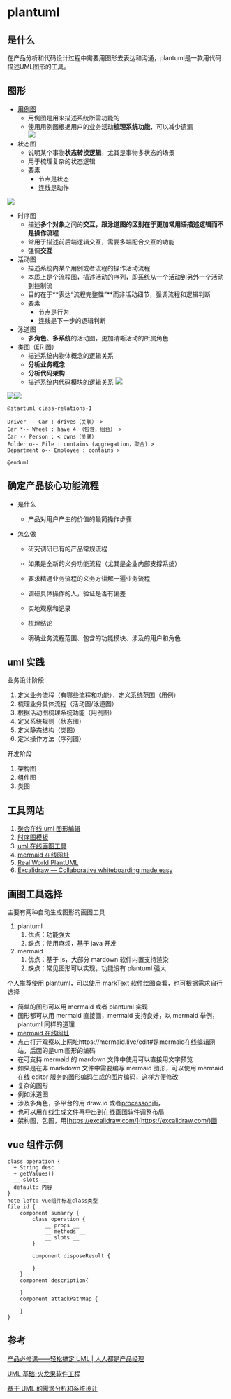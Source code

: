 # plantuml

## 是什么

在产品分析和代码设计过程中需要用图形去表达和沟通，plantuml是一款用代码描述UML图形的工具。

## 图形

- [用例图](http://www.uml.org.cn/oobject/202012304.asp?artid=23534)
  - 用例图是用来描述系统所需功能的
  - 使用用例图根据用户的业务活动**梳理系统功能**，可以减少遗漏  
    ![](https://cdn.nlark.com/yuque/0/2023/png/2198140/1682265139166-21b763bb-48e6-4c62-9ae9-2ef33c5882c3.png)
- 状态图
  - 说明某个事物**状态转换逻辑**，尤其是事物多状态的场景
  - 用于梳理复杂的状态逻辑
  - 要素
    - 节点是状态
    - 连线是动作

![](https://cdn.nlark.com/yuque/0/2023/png/2198140/1678981087524-a914f37d-040f-4e0a-aa68-2357ee345fc4.png)

- 时序图
  - 描述**多个对象**之间的**交互，跟泳道图的区别在于更加常用语描述逻辑而不是操作流程**
  - 常用于描述前后端逻辑交互，需要多端配合交互的功能
  - 强调**交互**
- 活动图
  - 描述系统内某个用例或者流程的操作活动流程
  - 本质上是个流程图，描述活动的序列，即系统从一个活动到另外一个活动到控制流
  - 目的在于**表达“流程完整性”**而非活动细节，强调流程和逻辑判断
  - 要素
    - 节点是行为
    - 连线是下一步的逻辑判断
- 泳道图
  - **多角色、多系统**的活动图，更加清晰活动的所属角色
- 类图（ER 图）
  - 描述系统内物体概念的逻辑关系
  - **分析业务概念**
  - **分析代码架构**
  - 描述系统内代码模块的逻辑关系
    ![](https://cdn.nlark.com/yuque/0/2023/png/2198140/1682650585040-33985dd9-e338-487a-a235-0a9fa011211a.png)

![](https://cdn.nlark.com/yuque/0/2023/png/2198140/1678978358743-7e3c004d-c0a4-471d-b322-6a9d85a557a3.png)![](https://cdn.nlark.com/yuque/0/2023/png/2198140/1679932917418-0bd94f35-36b7-4369-8d3d-239345a00c6b.png)

```plantuml
@startuml class-relations-1

Driver -- Car : drives（关联） >
Car *-- Wheel : have 4 （包含，组合） > 
Car -- Person : < owns（关联）
Folder o-- File : contains (aggregation，聚合) >
Department o-- Employee : contains >

@enduml
```

## 确定产品核心功能流程

- 是什么

  - 产品对用户产生的价值的最简操作步骤

- 怎么做

  - 研究调研已有的产品常规流程

  - 如果是全新的义务功能流程（尤其是企业内部支撑系统）

  - 要求精通业务流程的义务方讲解一遍业务流程

  - 调研具体操作的人，验证是否有偏差

  - 实地观察和记录

  - 梳理结论

  - 明确业务流程范围、包含的功能模块、涉及的用户和角色

## uml 实践

业务设计阶段

1. 定义业务流程（有哪些流程和功能），定义系统范围（用例）
2. 梳理业务具体流程（活动图/泳道图）
3. 根据活动图梳理系统功能（用例图）
4. 定义系统规则（状态图）
5. 定义静态结构（类图）
6. 定义操作方法（序列图）

开发阶段

1. 架构图
2. 组件图
3. 类图

## 工具网站

1. [聚合在线 uml 图形编辑](https://niolesk.top/#https://kroki.io/plantuml/svg/eNpzKC5JLCopzc3hSs5JLC5WcClNzq7mUgACbYXgkqLMvHSFksySnFSFF_tnPpuxvqAov6AYLK0Lk05JLEmEyoKYz6ZueNa7DmpCcWlSbmaJhiZU_tm0nc82T4XJ5eSXFOulpKYlluaUaIC0aio865_wZN9sqNjL3TNerFvyrH_Ss-V73-_pQeZC1SGsq-VySM1LAXoDAK5eYQU=)
2. [时序图模板](https://www.edrawmax.cn/templates/5019/1/0)
3. [uml 在线画图工具](https://www.umletino.com/umletino.html)
4. [mermaid 在线网址](https://mermaid.live/edit#pako:eNptkstKw0AUhl9lGBBatT5AcSNWwYUrdxKQaTLqYDJTMhNEq6B4ofVCi1DxhiuxFaVaC6K26st0JnXlKziJMVYxm5z58_9fzhlOHprMwjANTRtxniFozkWOQfv6QHf9RJYLH-297tqlLtRaVb4WZPtZK53HfVm6lYVtWbw3KNDPCCUOssFwKgUynrkAQoLf2vxLaDf0UZY33zdqOu7v3vjXu78I_ZowTvh8BKiq4pvcavrNVpA7q_mFB03ttB46jzuqeCUbFdk4D8AHe-rwSTUrv9tZ0bRpnHXRlxzOGDaYB18KAANgSriEzoEsRgujzGYu6L4dq6PbnMty_NuV-nYJzEUGCRSZLF2qyp3ar__w-CJxEsnI0NtV-NFmgg9ZeBZ5tkgE8SRQpXLn9TTS3ltH3fqFKh2o6oueufcY-f78crV3tuDq8nHThArAyTKeoOMYi1g2ER1DIpH8Jx9eVgwYyDJmA8JnFoltxaLr0TgLB6GDXQcRS69QmDOgmMcONmBal9FMBjRoYEWeYFNL1ITpWWRzPAi9nJ4GR1sXq9gigrmT0V4Gr9VPZrwkRQ)
5. [Real World PlantUML](https://real-world-plantuml.com/?type=class)
6. [Excalidraw — Collaborative whiteboarding made easy](https://excalidraw.com/)

## 画图工具选择

主要有两种自动生成图形的画图工具

1. plantuml
   1. 优点：功能强大
   2. 缺点：使用麻烦，基于 java 开发
2. mermaid
   1. 优点：基于 js，大部分 mardown 软件内置支持渲染
   2. 缺点：常见图形可以实现，功能没有 plantuml 强大

个人推荐使用 plantuml，可以使用 markText 软件绘图查看，也可根据需求自行选择

- 简单的图形可以用 mermaid 或者 plantuml 实现
- 图形都可以用 mermaid 直接画，mermaid 支持良好，以 mermaid 举例，plantuml 同样的道理
- [mermaid 在线网址](https://mermaid.live/edit#pako:eNptkstKw0AUhl9lGBBatT5AcSNWwYUrdxKQaTLqYDJTMhNEq6B4ofVCi1DxhiuxFaVaC6K26st0JnXlKziJMVYxm5z58_9fzhlOHprMwjANTRtxniFozkWOQfv6QHf9RJYLH-297tqlLtRaVb4WZPtZK53HfVm6lYVtWbw3KNDPCCUOssFwKgUynrkAQoLf2vxLaDf0UZY33zdqOu7v3vjXu78I_ZowTvh8BKiq4pvcavrNVpA7q_mFB03ttB46jzuqeCUbFdk4D8AHe-rwSTUrv9tZ0bRpnHXRlxzOGDaYB18KAANgSriEzoEsRgujzGYu6L4dq6PbnMty_NuV-nYJzEUGCRSZLF2qyp3ar__w-CJxEsnI0NtV-NFmgg9ZeBZ5tkgE8SRQpXLn9TTS3ltH3fqFKh2o6oueufcY-f78crV3tuDq8nHThArAyTKeoOMYi1g2ER1DIpH8Jx9eVgwYyDJmA8JnFoltxaLr0TgLB6GDXQcRS69QmDOgmMcONmBal9FMBjRoYEWeYFNL1ITpWWRzPAi9nJ4GR1sXq9gigrmT0V4Gr9VPZrwkRQ)
- 点击打开观察以上网址https://mermaid.live/edit#是mermaid在线编辑网站，后面的是uml图形的编码
- 在可支持 mermaid 的 mardown 文件中使用可以直接用文字预览
- 如果是在非 markdown 文件中需要编写 mermaid 图形，可以使用 mermaid 在线 editor 服务的图形编码生成的图片编码，这样方便修改
- 复杂的图形
- 例如泳道图
- 涉及多角色，多平台的用 draw.io 或者[processon](https://www.processon.com/diagrams)画，
- 也可以用在线生成文件再导出到在线画图软件调整布局
- 架构图，包图，用[https://excalidraw.com/](https://excalidraw.com/)画

## vue 组件示例

```mermaid
class operation {
  + String desc
  + getValues()
  __ slots __
  default: 内容
}
note left: vue组件标准class类型
file id {
    component sumarry {
        class operation {
            __ props __
            __ methods __
            __ slots __
        }

        component disposeResult {

        }
    }
    component description{

    }
    component attackPathMap {

    }
}

```

## 参考

[产品必修课——轻松搞定 UML | 人人都是产品经理](https://www.woshipm.com/pmd/183238.html)

[UML 基础-火龙果软件工程](http://www.uml.org.cn/oobject/OObject.asp#9)

[基于 UML 的需求分析和系统设计](http://www.uml.org.cn/modeler/202108052.asp)
